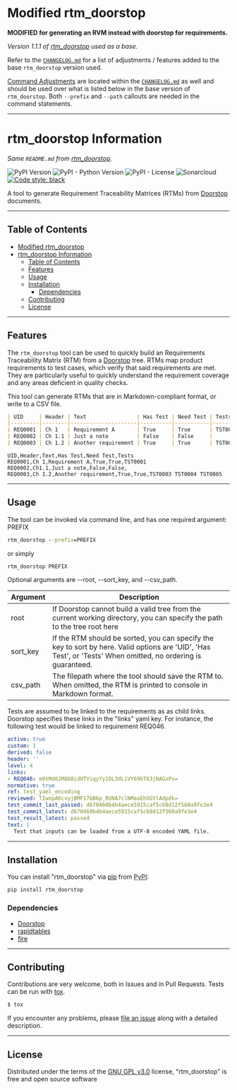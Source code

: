 # Modified rtm_doorstop 
**MODIFIED for generating an RVM instead with doorstop for requirements.**

_Version 1.1.1 of [rtm_doorstop](https://github.com/asimon-1/rtm_doorstop) used as a base._

Refer to the [`CHANGELOG.md`](CHANGELOG.md) for a list of adjustments / features added to the base `rtm_doorstop` version used.<br>

[Command Adjustments](CHANGELOG.md#command-adjustments) are located within the [`CHANGELOG.md`](CHANGELOG.md) as well and should be used over what is listed below in the base version of `rtm_doorstop`. Both `--prefix` and `--path` callouts are needed in the command statements.

--------

# rtm_doorstop Information
_Same `README.md` from [rtm_doorstop](https://github.com/asimon-1/rtm_doorstop)._

![PyPI Version](https://img.shields.io/pypi/v/rtm_doorstop)
![PyPI - Python Version](https://img.shields.io/pypi/pyversions/rtm_doorstop)
![PyPI - License](https://img.shields.io/pypi/l/rtm_doorstop)
![Sonarcloud](https://img.shields.io/sonar/quality_gate/scuriosity_rtm_doorstop?server=https%3A%2F%2Fsonarcloud.io)
[![Code style: black](https://img.shields.io/badge/code%20style-black-000000.svg)](https://github.com/psf/black)

A tool to generate Requirement Traceability Matrices (RTMs) from [Doorstop](https://doorstop.readthedocs.io/en/latest/) documents.

--------

## Table of Contents

- [Modified rtm\_doorstop](#modified-rtm_doorstop)
- [rtm\_doorstop Information](#rtm_doorstop-information)
  - [Table of Contents](#table-of-contents)
  - [Features](#features)
  - [Usage](#usage)
  - [Installation](#installation)
    - [Dependencies](#dependencies)
  - [Contributing](#contributing)
  - [License](#license)

--------

## Features

The `rtm_doorstop` tool can be used to quickly build an Requirements Traceability Matrix (RTM) from a [Doorstop](https://doorstop.readthedocs.io/en/latest/) tree. RTMs map product requirements to test cases, which verify that said requirements are met. They are particularly useful to quickly understand the requirement coverage and any areas deficient in quality checks.

This tool can generate RTMs that are in Markdown-compliant format, or write to a CSV file.

```Markdown
| UID     | Header | Text                | Has Test | Need Test | Tests                   |
|---------|--------|---------------------|----------|-----------|-------------------------|
| REQ0001 | Ch 1   | Requirement A       | True     | True      | TST0001                 |
| REQ0002 | Ch 1.1 | Just a note         | False    | False     |                         |
| REQ0003 | Ch 1.2 | Another requirement | True     | True      | TST0003 TST0004 TST0005 |
```

```csv
UID,Header,Text,Has Test,Need Test,Tests
REQ0001,Ch 1,Requirement A,True,True,TST0001
REQ0002,Ch1.1,Just a note,False,False,
REQ0003,Ch 1.2,Another requirement,True,True,TST0003 TST0004 TST0005
```

--------

## Usage

The tool can be invoked via command line, and has one required argument: PREFIX

```cmd
rtm_doorstop --prefix=PREFIX
```

or simply

```cmd
rtm_doorstop PREFIX
```

Optional arguments are --root, --sort_key, and --csv_path.

| Argument | Description |
| ----- | ----- |
| root | If Doorstop cannot build a valid tree from the current working directory, you can specify the path to the tree root here |
| sort_key | If the RTM should be sorted, you can specify the key to sort by here. Valid options are 'UID', 'Has Test', or 'Tests' When omitted, no ordering is guaranteed. |
| csv_path | The filepath where the tool should save the RTM to. When omitted, the RTM is printed to console in Markdown format. |

Tests are assumed to be linked to the requirements as as child links. Doorstop specifies these links in the "links" yaml key. For instance, the following test would be linked to requirement REQ046.

```YAML
active: true
custom: 1
derived: false
header: ''
level: 4
links:
- REQ046: m9tMd0JM8O8idHTViqyYy1OL3dLiVY69bT63jNAGxPs=
normative: true
ref: test_yaml_encoding
reviewed: TIwopA6cvyjBMF17bB6p_RUNA7clNMaaEhXGYlAdpdk=
test_commit_last_passed: d670460b4b4aece5915caf5c68d12f560a9fe3e4
test_commit_latest: d670460b4b4aece5915caf5c68d12f560a9fe3e4
test_result_latest: passed
text: |
  Test that inputs can be loaded from a UTF-8 encoded YAML file.
```

--------

## Installation

You can install "rtm_doorstop" via
[pip](https://pypi.org/project/pip/) from
[PyPI](https://pypi.org/project):

```cmd
pip install rtm_doorstop
```

### Dependencies

-   [Doorstop](https://pypi.org/project/doorstop/)
-   [rapidtables](https://pypi.org/project/rapidtables/)
-   [fire](https://pypi.org/project/fire/)

--------

## Contributing

Contributions are very welcome, both in Issues and in Pull Requests. Tests can be run with
[tox](https://tox.readthedocs.io/en/latest/).

```bash
$ tox
```

If you encounter any problems, please [file an
issue](https://github.com/scuriosity/rtm_doorstop/issues) along with
a detailed description.

--------

## License

Distributed under the terms of the [GNU GPL
v3.0](http://www.gnu.org/licenses/gpl-3.0.txt) license,
"rtm_doorstop" is free and open source software
